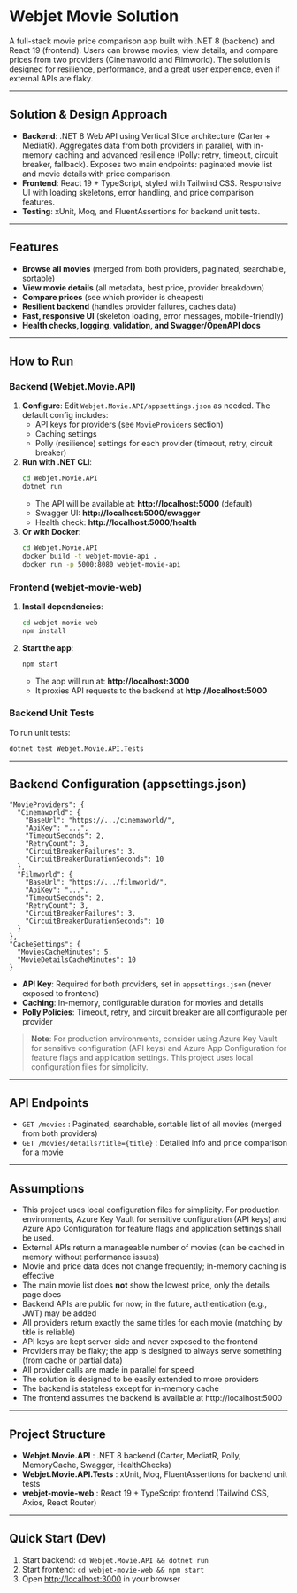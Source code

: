 # Webjet Movie Solution

A full-stack movie price comparison app built with .NET 8 (backend) and React 19 (frontend). Users can browse movies, view details, and compare prices from two providers (Cinemaworld and Filmworld). The solution is designed for resilience, performance, and a great user experience, even if external APIs are flaky.

---

## Solution & Design Approach

- **Backend**: .NET 8 Web API using Vertical Slice architecture (Carter + MediatR). Aggregates data from both providers in parallel, with in-memory caching and advanced resilience (Polly: retry, timeout, circuit breaker, fallback). Exposes two main endpoints: paginated movie list and movie details with price comparison.
- **Frontend**: React 19 + TypeScript, styled with Tailwind CSS. Responsive UI with loading skeletons, error handling, and price comparison features.
- **Testing**: xUnit, Moq, and FluentAssertions for backend unit tests.

---

## Features

- **Browse all movies** (merged from both providers, paginated, searchable, sortable)
- **View movie details** (all metadata, best price, provider breakdown)
- **Compare prices** (see which provider is cheapest)
- **Resilient backend** (handles provider failures, caches data)
- **Fast, responsive UI** (skeleton loading, error messages, mobile-friendly)
- **Health checks, logging, validation, and Swagger/OpenAPI docs**

---

## How to Run

### Backend (Webjet.Movie.API)

1. **Configure**: Edit `Webjet.Movie.API/appsettings.json` as needed. The default config includes:
   - API keys for providers (see `MovieProviders` section)
   - Caching settings
   - Polly (resilience) settings for each provider (timeout, retry, circuit breaker)
2. **Run with .NET CLI**:
   ```bash
   cd Webjet.Movie.API
   dotnet run
   ```
   - The API will be available at: **http://localhost:5000** (default)
   - Swagger UI: **http://localhost:5000/swagger**
   - Health check: **http://localhost:5000/health**
3. **Or with Docker**:
   ```bash
   cd Webjet.Movie.API
   docker build -t webjet-movie-api .
   docker run -p 5000:8080 webjet-movie-api
   ```

### Frontend (webjet-movie-web)

1. **Install dependencies**:
   ```bash
   cd webjet-movie-web
   npm install
   ```
2. **Start the app**:
   ```bash
   npm start
   ```
   - The app will run at: **http://localhost:3000**
   - It proxies API requests to the backend at **http://localhost:5000**

### Backend Unit Tests

To run unit tests:
   ```
   dotnet test Webjet.Movie.API.Tests
   ```
---

## Backend Configuration (appsettings.json)

```
"MovieProviders": {
  "Cinemaworld": {
    "BaseUrl": "https://.../cinemaworld/",
    "ApiKey": "...",
    "TimeoutSeconds": 2,
    "RetryCount": 3,
    "CircuitBreakerFailures": 3,
    "CircuitBreakerDurationSeconds": 10
  },
  "Filmworld": {
    "BaseUrl": "https://.../filmworld/",
    "ApiKey": "...",
    "TimeoutSeconds": 2,
    "RetryCount": 3,
    "CircuitBreakerFailures": 3,
    "CircuitBreakerDurationSeconds": 10
  }
},
"CacheSettings": {
  "MoviesCacheMinutes": 5,
  "MovieDetailsCacheMinutes": 10
}
```
- **API Key**: Required for both providers, set in `appsettings.json` (never exposed to frontend)
- **Caching**: In-memory, configurable duration for movies and details
- **Polly Policies**: Timeout, retry, and circuit breaker are all configurable per provider

> **Note**: For production environments, consider using Azure Key Vault for sensitive configuration (API keys) and Azure App Configuration for feature flags and application settings. This project uses local configuration files for simplicity.

---

## API Endpoints

- `GET /movies` : Paginated, searchable, sortable list of all movies (merged from both providers)
- `GET /movies/details?title={title}` : Detailed info and price comparison for a movie

---

## Assumptions

- This project uses local configuration files for simplicity. For production environments, Azure Key Vault for sensitive configuration (API keys) and Azure App Configuration for feature flags and application settings shall be used.
- External APIs return a manageable number of movies (can be cached in memory without performance issues)
- Movie and price data does not change frequently; in-memory caching is effective
- The main movie list does **not** show the lowest price, only the details page does
- Backend APIs are public for now; in the future, authentication (e.g., JWT) may be added
- All providers return exactly the same titles for each movie (matching by title is reliable)
- API keys are kept server-side and never exposed to the frontend
- Providers may be flaky; the app is designed to always serve something (from cache or partial data)
- All provider calls are made in parallel for speed
- The solution is designed to be easily extended to more providers
- The backend is stateless except for in-memory cache
- The frontend assumes the backend is available at http://localhost:5000

---

## Project Structure

- **Webjet.Movie.API** : .NET 8 backend (Carter, MediatR, Polly, MemoryCache, Swagger, HealthChecks)
- **Webjet.Movie.API.Tests** : xUnit, Moq, FluentAssertions for backend unit tests
- **webjet-movie-web** : React 19 + TypeScript frontend (Tailwind CSS, Axios, React Router)

---

## Quick Start (Dev)

1. Start backend: `cd Webjet.Movie.API && dotnet run`
2. Start frontend: `cd webjet-movie-web && npm start`
3. Open [http://localhost:3000](http://localhost:3000) in your browser
